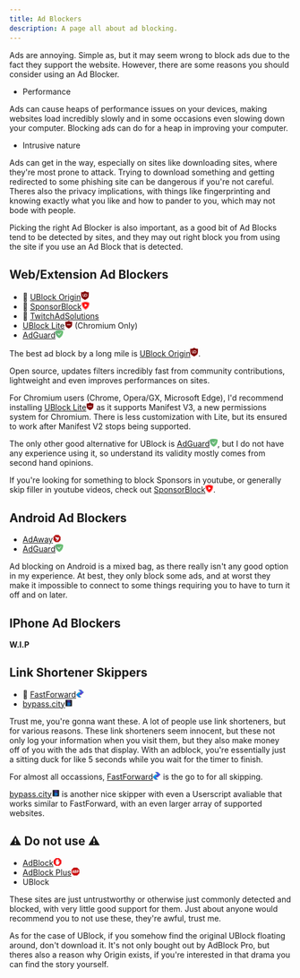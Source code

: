 ```yaml
---
title: Ad Blockers
description: A page all about ad blocking.
---
```


Ads are annoying. Simple as, but it may seem wrong to block ads due to the fact they support the website. However, there are some reasons you should consider using an Ad Blocker.

- Performance

Ads can cause heaps of performance issues on your devices, making websites load incredibly slowly and in some occasions even slowing down your computer. Blocking ads can do for a heap in improving your computer.

- Intrusive nature

Ads can get in the way, especially on sites like downloading sites, where they're most prone to attack. Trying to download something and getting redirected to some phishing site can be dangerous if you're not careful. Theres also the privacy implications, with things like fingerprinting and knowing exactly what you like and how to pander to you, which may not bode with people.

Picking the right Ad Blocker is also important, as a good bit of Ad Blocks tend to be detected by sites, and they may out right block you from using the site if you use an Ad Block that is detected. 

## Web/Extension Ad Blockers

- 🐐 [UBlock Origin<img src="/src/assets/ublockorigin.png" style="display:inline; width:14px;">](https://ublockorigin.com/)
- 🐐 [SponsorBlock<img src="/src/assets/sponsorblock.png" style="display:inline; width:14px;">](https://sponsor.ajay.app/)
- 🐐 [TwitchAdSolutions](https://github.com/pixeltris/TwitchAdSolutions)
- [UBlock Lite<img src="/src/assets/ublocklite.png" style="display:inline; width:14px;">](https://chromewebstore.google.com/detail/ublock-origin-lite/ddkjiahejlhfcafbddmgiahcphecmpfh) (Chromium Only)
- [AdGuard<img src="/src/assets/adguard.png" style="display:inline; width:14px;">](https://adguard.com/)

The best ad block by a long mile is [UBlock Origin<img src="/src/assets/ublockorigin.png" style="display:inline; width:14px;">](https://ublockorigin.com/).

Open source, updates filters incredibly fast from community contributions, lightweight and even improves performances on sites.

For Chromium users (Chrome, Opera/GX, Microsoft Edge), I'd recommend installing [UBlock Lite<img src="/src/assets/ublocklite.png" style="display:inline; width:14px;">](https://chromewebstore.google.com/detail/ublock-origin-lite/ddkjiahejlhfcafbddmgiahcphecmpfh) as it supports Manifest V3, a new permissions system for Chromium. There is less customization with Lite, but its ensured to work after Manifest V2 stops being supported.

The only other good alternative for UBlock is [AdGuard<img src="/src/assets/adguard.png" style="display:inline; width:14px;">](https://adguard.com/), but I do not have any experience using it, so understand its validity mostly comes from second hand opinions.

If you're looking for something to block Sponsors in youtube, or generally skip filler in youtube videos, check out [SponsorBlock<img src="/src/assets/sponsorblock.png" style="display:inline; width:14px;">](https://sponsor.ajay.app/).

## Android Ad Blockers

- [AdAway<img src="/src/assets/adaway.png" style="display:inline; width:14px;">](https://adaway.org/)
- [AdGuard<img src="/src/assets/adguard.png" style="display:inline; width:14px;">](https://adguard.com/en/adguard-android/overview.html)

Ad blocking on Android is a mixed bag, as there really isn't any good option in my experience. At best, they only block some ads, and at worst they make it impossible to connect to some things requiring you to have to turn it off and on later.

## IPhone Ad Blockers

**W.I.P**

## Link Shortener Skippers

- 🐐 [FastForward<img src="/src/assets/fastforward.png" style="display:inline; width:14px;">](https://fastforward.team/)
- [bypass.city<img src="/src/assets/bypasscity.png" style="display:inline; width:14px;">](https://bypass.city/)

Trust me, you're gonna want these. A lot of people use link shorteners, but for various reasons. These link shorteners seem innocent, but these not only log your information when you visit them, but they also make money off of you with the ads that display. With an adblock, you're essentially just a sitting duck for like 5 seconds while you wait for the timer to finish.

For almost all occassions, [FastForward<img src="/src/assets/fastforward.png" style="display:inline; width:14px;">](https://fastforward.team/) is the go to for all skipping.

[bypass.city<img src="/src/assets/bypasscity.png" style="display:inline; width:14px;">](https://bypass.city/) is another nice skipper with even a Userscript avaliable that works similar to FastForward, with an even larger array of supported websites.


## ⚠ Do not use ⚠

- [AdBlock<img src="/src/assets/adblock.png" style="display:inline; width:14px;">](https://getadblock.com)
- [AdBlock Plus<img src="/src/assets/adblockplus.png" style="display:inline; width:14px;">](https://adblockplus.org)
- UBlock

These sites are just untrustworthy or otherwise just commonly detected and blocked, with very little good support for them. Just about anyone would recommend you to not use these, they're awful, trust me.

As for the case of UBlock, if you somehow find the original UBlock floating around, don't download it. It's not only bought out by AdBlock Pro, but theres also a reason why Origin exists, if you're interested in that drama you can find the story yourself.